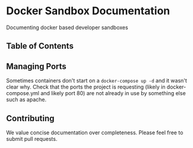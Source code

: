 # Docker Sandbox Documentation
Documenting docker based developer sandboxes

## Table of Contents

## Managing Ports

Sometimes containers don't start on a `docker-compose up -d` and it wasn't clear why. Check that the ports the project is requesting (likely in docker-compose.yml and likely port 80) are not already in use by something else such as apache.

## Contributing

We value concise documentation over completeness.
Please feel free to submit pull requests.
